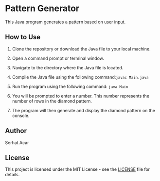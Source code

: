 # Pattern Generator

This Java program generates a pattern based on user input.

## How to Use

1. Clone the repository or download the Java file to your local machine.

2. Open a command prompt or terminal window.

3. Navigate to the directory where the Java file is located.

4. Compile the Java file using the following command:`javac Main.java`

5. Run the program using the following command: `java Main`

6. You will be prompted to enter a number. This number represents the number of rows in the diamond pattern.

7. The program will then generate and display the diamond pattern on the console.


## Author

Serhat Acar

## License

This project is licensed under the MIT License - see the [LICENSE](LICENSE) file for details.


